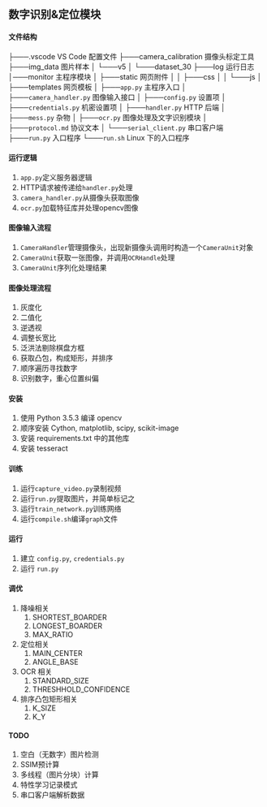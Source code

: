 ## 数字识别&定位模块

#### 文件结构
├───.vscode VS Code 配置文件
├───camera_calibration 摄像头标定工具
├───img_data 图片样本
│   └───v5
│       └───dataset_30
├───log 运行日志
│───monitor 主程序模块
│   ├───static 网页附件
│   │   ├───css
│   │   └───js
│   ├───templates 网页模板
│   ├───`app.py` 主程序入口
│   ├───`camera_handler.py` 图像输入接口
│   ├───`config.py` 设置项
│   ├───`credentials.py` 机密设置项
│   ├───`handler.py` HTTP 后端
│   ├───`mess.py` 杂物
│   ├───`ocr.py` 图像处理及文字识别模块
│   ├───`protocol.md` 协议文本
│   └───`serial_client.py` 串口客户端
├───`run.py` 入口程序
└───`run.sh` Linux 下的入口程序


#### 运行逻辑
1. `app.py`定义服务器逻辑
1. HTTP请求被传递给`handler.py`处理
1. `camera_handler.py`从摄像头获取图像
1. `ocr.py`加载特征库并处理opencv图像


#### 图像输入流程
1. `CameraHandler`管理摄像头，出现新摄像头调用时构造一个`CameraUnit`对象
1. `CameraUnit`获取一张图像，并调用`OCRHandle`处理
1. `CameraUnit`序列化处理结果

#### 图像处理流程
1. 灰度化
1. 二值化
1. 逆透视
1. 调整长宽比
1. 泛洪法剔除棋盘方框
1. 获取凸包，构成矩形，并排序
1. 顺序遍历寻找数字
1. 识别数字，重心位置纠偏

#### 安装
1. 使用 Python 3.5.3 编译 opencv
1. 顺序安装 Cython, matplotlib, scipy, scikit-image
1. 安装 requirements.txt 中的其他库
1. 安装 tesseract

#### 训练
1. 运行`capture_video.py`录制视频
1. 运行`run.py`提取图片，并简单标记之
1. 运行`train_network.py`训练网络
1. 运行`compile.sh`编译`graph`文件

#### 运行
1. 建立 `config.py`, `credentials.py`
1. 运行 `run.py`

#### 调优
1. 降噪相关
    1. SHORTEST_BOARDER
    1. LONGEST_BOARDER
    1. MAX_RATIO
1. 定位相关
    1. MAIN_CENTER
    1. ANGLE_BASE
1. OCR 相关
    1. STANDARD_SIZE
    1. THRESHHOLD_CONFIDENCE
1. 排序凸包矩形相关
    1. K_SIZE
    1. K_Y

#### TODO
1. 空白（无数字）图片检测
1. SSIM预计算
1. 多线程（图片分块）计算
1. 特性学习记录模式
1. 串口客户端解析数据
